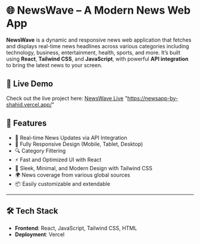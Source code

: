 # 🌐 NewsWave – A Modern News Web App

**NewsWave** is a dynamic and responsive news web application that fetches and displays real-time news headlines across various categories including technology, business, entertainment, health, sports, and more. It’s built using **React**, **Tailwind CSS**, and **JavaScript**, with powerful **API integration** to bring the latest news to your screen.

## 🔗 Live Demo

Check out the live project here: [NewsWave Live]([https://newsapp-by-shahid.vercel.app/])
"https://newsapp-by-shahid.vercel.app/"

## 🚀 Features

- 📰 Real-time News Updates via API Integration
- 📱 Fully Responsive Design (Mobile, Tablet, Desktop)
- 🔍 Category Filtering
- ⚡ Fast and Optimized UI with React
- 🎨 Sleek, Minimal, and Modern Design with Tailwind CSS
- 🌍 News coverage from various global sources
- 📦 Easily customizable and extendable

---

## 🛠️ Tech Stack

- **Frontend**: React, JavaScript, Tailwind CSS, HTML
- **Deployment**: Vercel
